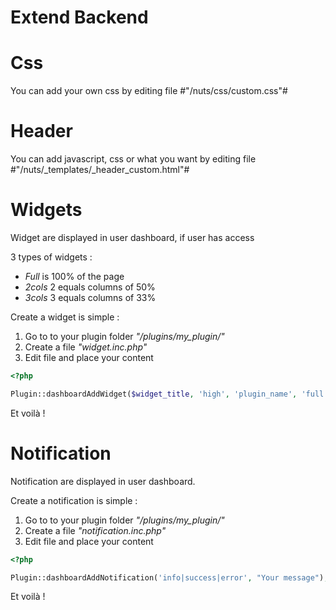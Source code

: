 # Extend Backend

# Css

You can add your own css by editing file #"/nuts/css/custom.css"#

# Header

You can add javascript, css or what you want by editing file #"/nuts/_templates/_header_custom.html"#

# Widgets

Widget are displayed in user dashboard, if user has access

3 types of widgets :

* *Full* is 100% of the page
* *2cols* 2 equals columns of 50%
* *3cols* 3 equals columns of 33%

Create a widget is simple :

1. Go to to your plugin folder *"/plugins/my_plugin/"*
1. Create a file *"widget.inc.php"*
1. Edit file and place your content

```php
<?php

Plugin::dashboardAddWidget($widget_title, 'high', 'plugin_name', 'full', 'style', "hello from widget");
```

Et voilà !


# Notification

Notification are displayed in user dashboard.

Create a notification is simple :

1. Go to to your plugin folder *"/plugins/my_plugin/"*
1. Create a file *"notification.inc.php"*
1. Edit file and place your content
 
```php
<?php

Plugin::dashboardAddNotification('info|success|error', "Your message");
```

Et voilà ! 



  
  
  
  






